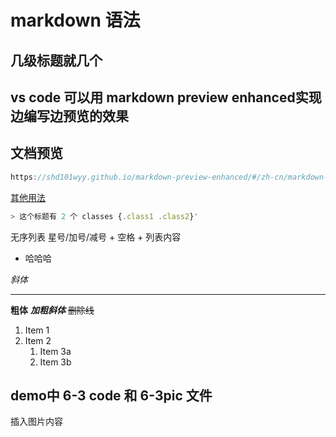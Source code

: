 # markdown 语法

## 几级标题就几个 #

## vs code  可以用 markdown preview enhanced实现边编写边预览的效果

## 文档预览

``` javascript {.line-numbers}
https://shd101wyy.github.io/markdown-preview-enhanced/#/zh-cn/markdown-basics
```

[其他用法](https://www.jianshu.com/p/8c1b2b39deb0 "简书")
<!-- ``` 表示代码块 -->

```javascript {.class1 .class}
> 这个标题有 2 个 classes {.class1 .class2}'
```

无序列表  星号/加号/减号 + 空格 + 列表内容

* 哈哈哈

*斜体*

---
<!-- 其中  ***  和 ___ 与上面一样都表示分隔符 -->

**粗体**
***加粗斜体***
~~删除线~~

1. Item 1
2. Item 2
   1. Item 3a
   2. Item 3b

## demo中 6-3 code 和 6-3pic 文件

插入图片内容
